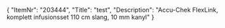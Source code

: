 {
  "ItemNr": "203444",
  "Title": "test",
  "Description": "Accu-Chek FlexLink, komplett infusionsset 110 cm slang, 10 mm kanyl"
}
